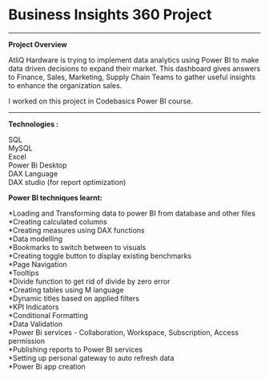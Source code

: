 # Business Insights 360 Project
______________________________________________________________________________________________________________________________
**Project Overview**

AtliQ Hardware is trying to implement data analytics using Power BI to make data driven decisions to expand their market.
This dashboard gives answers to Finance, Sales, Marketing, Supply Chain Teams to gather useful insights to enhance the organization sales.

I worked on this project in Codebasics Power BI course.
____________________________________________________________________________________________________________________________
**Technologies :**

SQL  
MySQL  
Excel  
Power Bi Desktop  
DAX Language  
DAX studio (for report optimization)

**Power BI techniques learnt:**

*Loading and Transforming data to power BI from database and other files  
*Creating calculated columns  
*Creating measures using DAX functions  
*Data modelling  
*Bookmarks to switch between to visuals  
*Creating toggle button to display existing benchmarks  
*Page Navigation  
*Tooltips  
*Divide function to get rid of divide by zero error  
*Creating tables using M language  
*Dynamic titles based on applied filters  
*KPI Indicators  
*Conditional Formatting  
*Data Validation  
*Power Bi services - Collaboration, Workspace, Subscription, Access permission  
*Publishing reports to Power BI services  
*Setting up personal gateway to auto refresh data    
*Power Bi app creation  


